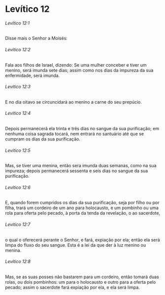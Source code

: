 # Levítico 12

###### Levítico 12:1

Disse mais o Senhor a Moisés:

###### Levítico 12:2

Fala aos filhos de Israel, dizendo: Se uma mulher conceber e tiver um menino, será imunda sete dias; assim como nos dias da impureza da sua enfermidade, será imunda.

###### Levítico 12:3

E no dia oitavo se circuncidará ao menino a carne do seu prepúcio.

###### Levítico 12:4

Depois permanecerá ela trinta e três dias no sangue da sua purificação; em nenhuma coisa sagrada tocará, nem entrará no santuário até que se cumpram os dias da sua purificação.

###### Levítico 12:5

Mas, se tiver uma menina, então sera imunda duas semanas, como na sua impureza; depois permanecerá sessenta e seis dias no sangue da sua purificação.

###### Levítico 12:6

E, quando forem cumpridos os dias da sua purificação, seja por filho ou por filha, trará um cordeiro de um ano para holocausto, e um pombinho ou uma rola para oferta pelo pecado, à porta da tenda da revelação, o ao sacerdote,

###### Levítico 12:7

o qual o oferecerá perante o Senhor, e fará, expiação por ela; então ela será limpa do fluxo do seu sangue. Esta é a lei da que der à luz menino ou menina.

###### Levítico 12:8

Mas, se as suas posses não bastarem para um cordeiro, então tomará duas rolas, ou dois pombinhos: um para o holocausto e outro para a oferta pelo pecado; assim o sacerdote fará expiação por ela, e ela será limpa.

